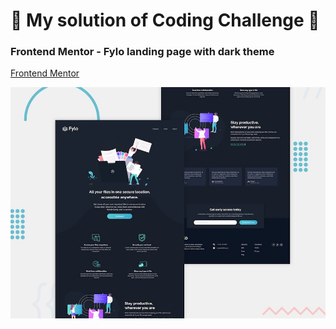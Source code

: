 # 🚀 My solution of Coding Challenge 🚀
### Frontend Mentor - Fylo landing page with dark theme
[Frontend Mentor](https://www.frontendmentor.io/challenges/fylo-dark-theme-landing-page-5ca5f2d21e82137ec91a50fd)

![](images/previewpic.jpg)
